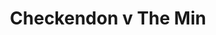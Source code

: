 ---
year: "1991"
serialNumber: "0129" 
game: "Checkendon"
title: "Checkendon v The Min"
gameLocation: "Checkendon"
gameDate: "/1991"
shortReport: ""
result: ""
resultType: ""
type: "game"
---